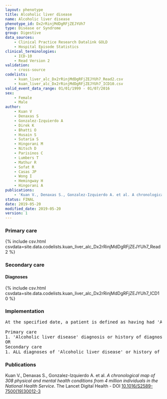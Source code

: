 ```yaml
---
layout: phenotype
title: Alcoholic liver disease
name: Alcoholic liver disease
phenotype_id: Dx2rRinjMdDgRFjZEJYUh7 
type: Disease or Syndrome
group: Digestive
data_sources: 
    - Clinical Practice Research Datalink GOLD
    - Hospital Episode Statistics
clinical_terminologies: 
    - ICD-10
    - Read Version 2
validation: 
    - cross-source
codelists: 
    - kuan_liver_alc_Dx2rRinjMdDgRFjZEJYUh7_Read2.csv
    - kuan_liver_alc_Dx2rRinjMdDgRFjZEJYUh7_ICD10.csv
valid_event_data_range: 01/01/1999 - 01/07/2016
sex: 
    - Female
    - Male
author: 
    - Kuan V
    - Denaxas S
    - Gonzalez-Izquierdo A
    - Direk K
    - Bhatti O
    - Husain S
    - Sutaria S
    - Hingorani M
    - Nitsch D
    - Parisinos C
    - Lumbers T
    - Mathur R
    - Sofat R
    - Casas JP
    - Wong I
    - Hemingway H
    - Hingorani A
publications: 
    - 'Kuan V., Denaxas S., Gonzalez-Izquierdo A. et al. A chronological map of 308 physical and mental health conditions from 4 million individuals in the National Health Service. The Lancet Digital Health - DOI: 10.1016/S2589-7500(19)30012-3' 
status: FINAL
date: 2019-05-20
modified_date: 2019-05-20
version: 1
---
```

### Primary care 
{% include csv.html csvdata=site.data.codelists.kuan_liver_alc_Dx2rRinjMdDgRFjZEJYUh7_Read2 %}
### Secondary care 
#### Diagnoses 
{% include csv.html csvdata=site.data.codelists.kuan_liver_alc_Dx2rRinjMdDgRFjZEJYUh7_ICD10 %}
### Implementation 
<pre>At the specified date, a patient is defined as having had 'Alcoholic liver disease' IF they meet the criteria for any of the following on or before the specified date. The earliest date on which the individual meets any of the following criteria on or before the specified date is defined as the first event date:

Primary care
1. 'Alcoholic liver disease' diagnosis or history of diagnosis or procedure during a consultation 
OR
Secondary care
1. ALL diagnoses of 'Alcoholic liver disease' or history of diagnosis during a hospitalization</pre> 
 
### Publications 
Kuan V., Denaxas S., Gonzalez-Izquierdo A. et al. _A chronological map of 308 physical and mental health conditions from 4 million individuals in the National Health Service_. The Lancet Digital Health - DOI <a href='https://www.thelancet.com/journals/landig/article/PIIS2589-7500(19)30012-3/fulltext'>10.1016/S2589-7500(19)30012-3</a>